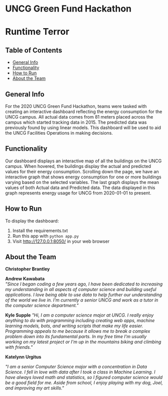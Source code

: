 # UNCG Green Fund Hackathon
# Runtime Terror

## Table of Contents
* [General Info](#General-info)
* [Functionality](#Functionality)
* [How to Run](#How-to-Run)
* [About the Team](#About-the-Team)

## General Info

For the 2020 UNCG Green Fund Hackathon, teams were tasked with creating an interactive dashboard reflecting the energy consumption for the UNCG campus. All actual data comes from 81 meters placed across the campus which started tracking data in 2015. The predicted data was previously found by using linear models. This dashboard will be used to aid the UNCG Facilities Operations in making decisions. 

## Functionality

Our dashboard displays an interactive map of all the buildings on the UNCG campus. When hovered, the buildings display the actual and predicted values for their energy consumption. Scrolling down the page, we have an interactive graph that shows energy consumption for one or more buildings varying based on the selected variables. The last graph displays the mean values of both Actual data and Predicted data. The data displayed in this graph represents energy usage for UNCG from 2020-01-01 to present.

## How to Run

To display the dashboard:
1. Install the requirements.txt
2. Run this app with `python app.py`
3. Visit http://127.0.0.1:8050/ in your web browser

## About the Team

**Christopher Brantley**

**Andrew Kawabata**  
*"Since I began coding a few years ago, I have been dedicated to increasing my understanding in all aspects of computer science and building useful applications. I love being able to use data to help further our understanding of the world we live in. I'm currently a senior UNCG and work as a tutor in the computer science department."*

**Kyle Supple**
*"Hi, I am a computer science major at UNCG. I really enjoy anything to do with programming including creating web apps, machine learning models, bots, and writing scripts that make my life easier. Programming appeals to me because it allows me to break a complex problem down into its fundamental parts. In my free time I'm usually working on my latest project or I'm up in the mountains biking and climbing with friends."*

**Katelynn Urgitus**

  *"I am a senior Computer Science major with a concentration in Data Science. I fell in love with data after I took a class in Machine Learning. I have always loved math and statistics, so I figured computer science would be a good field for me. Aside from school, I enjoy playing with my dog, Joel, and improving my art skills."*
